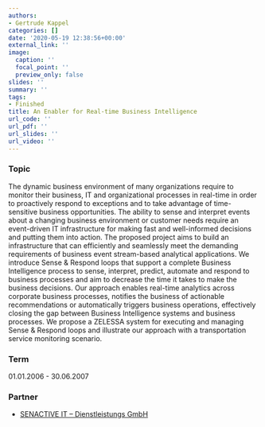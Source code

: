 ```yaml
---
authors:
- Gertrude Kappel
categories: []
date: '2020-05-19 12:38:56+00:00'
external_link: ''
image:
  caption: ''
  focal_point: ''
  preview_only: false
slides: ''
summary: ''
tags:
- Finished
title: An Enabler for Real-time Business Intelligence
url_code: ''
url_pdf: ''
url_slides: ''
url_video: ''
---
```


### Topic

The dynamic business environment of many organizations require to monitor their business, IT and organizational processes in real-time in order to proactively respond to exceptions and to take advantage of time-sensitive business opportunities. The ability to sense and interpret events about a changing business environment or customer needs require an event-driven IT infrastructure for making fast and well-informed decisions and putting them into action. The proposed project aims to build an infrastructure that can efficiently and seamlessly meet the demanding requirements of business event stream-based analytical applications. We introduce Sense &amp; Respond loops that support a complete Business Intelligence process to sense, interpret, predict, automate and respond to business processes and aim to decrease the time it takes to make the business decisions. Our approach enables real-time analytics across corporate business processes, notifies the business of actionable recommendations or automatically triggers business operations, effectively closing the gap between Business Intelligence systems and business processes. We propose a ZELESSA system for executing and managing Sense &amp; Respond loops and illustrate our approach with a transportation service monitoring scenario.

### Term

01.01.2006 - 30.06.2007

### Partner

*   [SENACTIVE IT – Dienstleistungs GmbH](http://www.big.tuwien.ac.at/projects/SENACTIVE%20IT%20-%20Dienstleistungs%20GmbH)